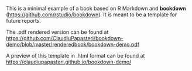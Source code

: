 This is a minimal example of a book based on R Markdown and **bookdown** (https://github.com/rstudio/bookdown). 
It is meant to be a template for future reports. 

The .pdf rendered version can be found at https://github.com/ClaudiuPapasteri/bookdown-demo/blob/master/renderedbook/bookdown-demo.pdf

A preview of this template in .html format can be found at https://claudiupapasteri.github.io/bookdown-demo/ 
